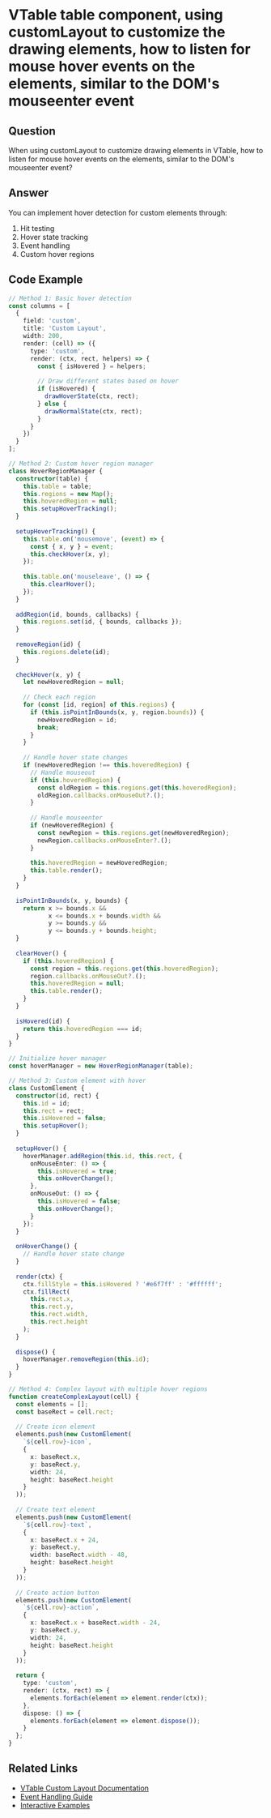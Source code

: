 # VTable table component, using customLayout to customize the drawing elements, how to listen for mouse hover events on the elements, similar to the DOM's mouseenter event

## Question

When using customLayout to customize drawing elements in VTable, how to listen for mouse hover events on the elements, similar to the DOM's mouseenter event?

## Answer

You can implement hover detection for custom elements through:
1. Hit testing
2. Hover state tracking
3. Event handling
4. Custom hover regions

## Code Example

```typescript
// Method 1: Basic hover detection
const columns = [
  {
    field: 'custom',
    title: 'Custom Layout',
    width: 200,
    render: (cell) => ({
      type: 'custom',
      render: (ctx, rect, helpers) => {
        const { isHovered } = helpers;
        
        // Draw different states based on hover
        if (isHovered) {
          drawHoverState(ctx, rect);
        } else {
          drawNormalState(ctx, rect);
        }
      }
    })
  }
];

// Method 2: Custom hover region manager
class HoverRegionManager {
  constructor(table) {
    this.table = table;
    this.regions = new Map();
    this.hoveredRegion = null;
    this.setupHoverTracking();
  }
  
  setupHoverTracking() {
    this.table.on('mousemove', (event) => {
      const { x, y } = event;
      this.checkHover(x, y);
    });
    
    this.table.on('mouseleave', () => {
      this.clearHover();
    });
  }
  
  addRegion(id, bounds, callbacks) {
    this.regions.set(id, { bounds, callbacks });
  }
  
  removeRegion(id) {
    this.regions.delete(id);
  }
  
  checkHover(x, y) {
    let newHoveredRegion = null;
    
    // Check each region
    for (const [id, region] of this.regions) {
      if (this.isPointInBounds(x, y, region.bounds)) {
        newHoveredRegion = id;
        break;
      }
    }
    
    // Handle hover state changes
    if (newHoveredRegion !== this.hoveredRegion) {
      // Handle mouseout
      if (this.hoveredRegion) {
        const oldRegion = this.regions.get(this.hoveredRegion);
        oldRegion.callbacks.onMouseOut?.();
      }
      
      // Handle mouseenter
      if (newHoveredRegion) {
        const newRegion = this.regions.get(newHoveredRegion);
        newRegion.callbacks.onMouseEnter?.();
      }
      
      this.hoveredRegion = newHoveredRegion;
      this.table.render();
    }
  }
  
  isPointInBounds(x, y, bounds) {
    return x >= bounds.x && 
           x <= bounds.x + bounds.width &&
           y >= bounds.y && 
           y <= bounds.y + bounds.height;
  }
  
  clearHover() {
    if (this.hoveredRegion) {
      const region = this.regions.get(this.hoveredRegion);
      region.callbacks.onMouseOut?.();
      this.hoveredRegion = null;
      this.table.render();
    }
  }
  
  isHovered(id) {
    return this.hoveredRegion === id;
  }
}

// Initialize hover manager
const hoverManager = new HoverRegionManager(table);

// Method 3: Custom element with hover
class CustomElement {
  constructor(id, rect) {
    this.id = id;
    this.rect = rect;
    this.isHovered = false;
    this.setupHover();
  }
  
  setupHover() {
    hoverManager.addRegion(this.id, this.rect, {
      onMouseEnter: () => {
        this.isHovered = true;
        this.onHoverChange();
      },
      onMouseOut: () => {
        this.isHovered = false;
        this.onHoverChange();
      }
    });
  }
  
  onHoverChange() {
    // Handle hover state change
  }
  
  render(ctx) {
    ctx.fillStyle = this.isHovered ? '#e6f7ff' : '#ffffff';
    ctx.fillRect(
      this.rect.x,
      this.rect.y,
      this.rect.width,
      this.rect.height
    );
  }
  
  dispose() {
    hoverManager.removeRegion(this.id);
  }
}

// Method 4: Complex layout with multiple hover regions
function createComplexLayout(cell) {
  const elements = [];
  const baseRect = cell.rect;
  
  // Create icon element
  elements.push(new CustomElement(
    `${cell.row}-icon`,
    {
      x: baseRect.x,
      y: baseRect.y,
      width: 24,
      height: baseRect.height
    }
  ));
  
  // Create text element
  elements.push(new CustomElement(
    `${cell.row}-text`,
    {
      x: baseRect.x + 24,
      y: baseRect.y,
      width: baseRect.width - 48,
      height: baseRect.height
    }
  ));
  
  // Create action button
  elements.push(new CustomElement(
    `${cell.row}-action`,
    {
      x: baseRect.x + baseRect.width - 24,
      y: baseRect.y,
      width: 24,
      height: baseRect.height
    }
  ));
  
  return {
    type: 'custom',
    render: (ctx, rect) => {
      elements.forEach(element => element.render(ctx));
    },
    dispose: () => {
      elements.forEach(element => element.dispose());
    }
  };
}
```

## Related Links

- [VTable Custom Layout Documentation](https://visactor.io/vtable/guide/advanced/custom_layout)
- [Event Handling Guide](https://visactor.io/vtable/guide/basic_concept/events)
- [Interactive Examples](https://visactor.io/vtable/examples/interaction/hover)